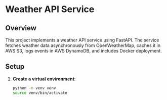# Weather API Service

## Overview

This project implements a weather API service using FastAPI. The service fetches weather data asynchronously from OpenWeatherMap, caches it in AWS S3, logs events in AWS DynamoDB, and includes Docker deployment.

## Setup

1. **Create a virtual environment**:
   ```bash
   python -m venv venv
   source venv/bin/activate
